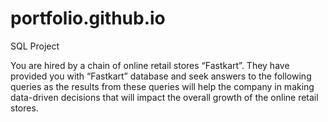 # portfolio.github.io

SQL Project

You are hired by a chain of online retail stores “Fastkart”. They have provided you with “Fastkart” database and seek answers to the following queries as the results from these queries will help the company in making data-driven decisions that will impact the overall growth of the online retail stores.
